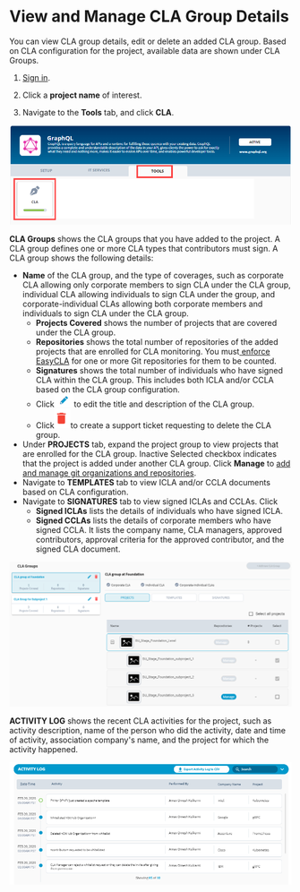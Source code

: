 # View and Manage CLA Group Details

You can view CLA group details, edit or delete an added CLA group. Based on CLA configuration for the project, available data are shown under CLA Groups.

1. [Sign in](sign-in-to-project-control-center.md).

2. Click a **project name** of interest.

3. Navigate to the **Tools** tab, and click **CLA**.

![Tools](../../.gitbook/assets/tools-tab.png)

**CLA Groups** shows the CLA groups that you have added to the project. A CLA group defines one or more CLA types that contributors must sign. A CLA group shows the following details:

* **Name** of the CLA group, and the type of coverages, such as corporate CLA allowing only corporate members to sign CLA under the CLA group, individual CLA allowing individuals to sign CLA under the group, and corporate-individual CLAs allowing both corporate members and individuals to sign CLA under the CLA group.
  * **Projects Covered** shows the number of projects that are covered under the CLA group.
  * **Repositories** shows the total number of repositories of the added projects that are enrolled for CLA monitoring. You must[ enforce EasyCLA](add-and-manage-git-organizations-and-repositories/add-or-remove-git-repositories-for-cla-monitoring.md) for one or more Git repositories for them to be counted.
  * **Signatures** shows the total number of individuals who have signed CLA within the CLA group. This includes both ICLA and/or CCLA based on the CLA group configuration.
  * Click![](../../.gitbook/assets/edit-cta.png)to edit the title and description of the CLA group.
  * Click![](../../.gitbook/assets/delete-icon.png)to create a support ticket requesting to delete the CLA group.
* Under **PROJECTS** tab, expand the project group to view projects that are enrolled for the CLA group. Inactive Selected checkbox indicates that the project is added under another CLA group. Click **Manage** to [add and manage git organizations and repositories](add-and-manage-git-organizations-and-repositories/).
* Navigate to **TEMPLATES** tab to view ICLA and/or CCLA documents based on CLA configuration.
* Navigate to **SIGNATURES** tab to view signed ICLAs and CCLAs. Click 
  * **Signed ICLAs** lists the details of individuals who have signed ICLA.
  * **Signed CCLAs** lists the details of corporate members who have signed CCLA. It lists the company name, CLA managers, approved contributors, approval criteria for the approved contributor, and the signed CLA document.

![View CLA Group Details](../../.gitbook/assets/view-cla-group-details.png)

**ACTIVITY LOG** shows the recent CLA activities for the project, such as activity description, name of the person who did the activity, date and time of activity, association company's name, and the project for which the activity happened.  

![](../../.gitbook/assets/activity-log.png)

 

